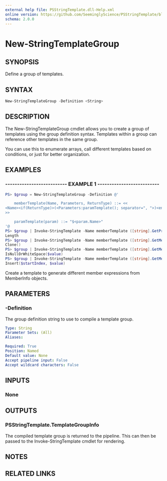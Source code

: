 ```yaml
---
external help file: PSStringTemplate.dll-Help.xml
online version: https://github.com/SeeminglyScience/PSStringTemplate/blob/master/docs/en-US/New-StringTemplateGroup.md
schema: 2.0.0
---
```


# New-StringTemplateGroup

## SYNOPSIS

Define a group of templates.

## SYNTAX

```powershell
New-StringTemplateGroup -Definition <String>
```

## DESCRIPTION

The New-StringTemplateGroup cmdlet allows you to create a group of
templates using the group definition syntax.  Templates within a group
can reference other templates in the same group.

You can use this to enumerate arrays, call different templates based on
conditions, or just for better organization.

## EXAMPLES

### -------------------------- EXAMPLE 1 --------------------------

```powershell
PS> $group = New-StringTemplateGroup -Definition @'

    memberTemplate(Name, Parameters, ReturnType) ::= <<
<Name><if(ReturnType)>(<Parameters:paramTemplate(); separator=", ">)<endif>
>>

    paramTemplate(param) ::= "$<param.Name>"
'@
PS> $group | Invoke-StringTemplate -Name memberTemplate ([string].GetProperty('Length'))
Length
PS> $group | Invoke-StringTemplate -Name memberTemplate ([string].GetMethod('Clone'))
Clone()
PS> $group | Invoke-StringTemplate -Name memberTemplate ([string].GetMethod('IsNullOrWhiteSpace'))
IsNullOrWhiteSpace($value)
PS> $group | Invoke-StringTemplate -Name memberTemplate ([string].GetMethod('Insert'))
Insert($startIndex, $value)
```

Create a template to generate different member expressions from MemberInfo objects.

## PARAMETERS

### -Definition

The group definition string to use to compile a template group.

```yaml
Type: String
Parameter Sets: (All)
Aliases:

Required: True
Position: Named
Default value: None
Accept pipeline input: False
Accept wildcard characters: False
```

## INPUTS

### None

## OUTPUTS

### PSStringTemplate.TemplateGroupInfo

The compiled template group is returned to the pipeline. This can then be passed to
the Invoke-StringTemplate cmdlet for rendering.

## NOTES

## RELATED LINKS
